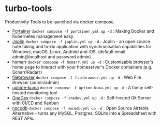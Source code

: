 # turbo-tools

Productivity Tools to be launched via docker compose.

- [Portainer](https://github.com/portainer/portainer) `docker compose -f portainer.yml up -d` : Making Docker and Kubernetes management easy.
- [Joplin](https://github.com/laurent22/joplin) `docker compose -f joplin.yml up -d` : Joplin - an open source note taking and to-do application with synchronisation capabilities for Windows, macOS, Linux, Android and iOS.  (default email admin@localhost and password admin)
- [homarr](https://github.com/ajnart/homarr) `docker compose -f homarr.yml up -d` : Customizable browser's home page to interact with your homeserver's Docker containers (e.g. Sonarr/Radarr) 
- [filebrowser](https://github.com/filebrowser/filebrowser) `docker compose -f filebrowser.yml up -d` :  Web File Browser  (admin/admin)
- [uptime-kuma](https://github.com/louislam/uptime-kuma) `docker compose -f uptime-kuma.yml up -d` :   A fancy self-hosted monitoring tool 
- [OneDev](https://github.com/theonedev/onedev) `docker compose -f onedev.yml up -d` :  Self-hosted Git Server with CI/CD and Kanban 
- [nocodb](https://github.com/nocodb/nocodb) `docker compose -f nocodb.yml up -d` :  Open Source Airtable Alternative - turns any MySQL, Postgres, SQLite into a Spreadsheet with REST APIs.